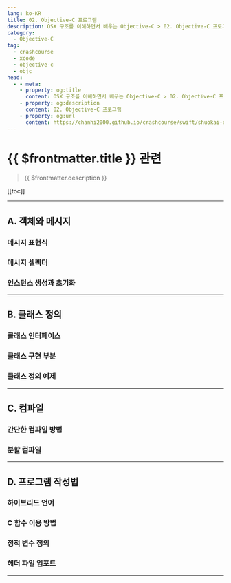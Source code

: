 ```yaml
---
lang: ko-KR
title: 02. Objective-C 프로그램
description: OSX 구조를 이해하면서 배우는 Objective-C > 02. Objective-C 프로그램
category:
  - Objective-C
tag: 
  - crashcourse
  - xcode
  - objective-c
  - objc
head:
  - - meta:
    - property: og:title
      content: OSX 구조를 이해하면서 배우는 Objective-C > 02. Objective-C 프로그램
    - property: og:description
      content: 02. Objective-C 프로그램
    - property: og:url
      content: https://chanhi2000.github.io/crashcourse/swift/shuokai-objc/02.html
---
```


# {{ $frontmatter.title }} 관련

> {{ $frontmatter.description }}

[[toc]]

---

## A. 객체와 메시지

### 메시지 표현식

### 메시지 셀렉터

### 인스턴스 생성과 초기화

---

## B. 클래스 정의

### 클래스 인터페이스

### 클래스 구현 부분

### 클래스 정의 예제

---

## C. 컴파일

### 간단한 컴파일 방법

### 분할 컴파일

---

## D. 프로그램 작성법

### 하이브리드 언어

### C 함수 이용 방법

### 정적 변수 정의

### 헤더 파일 임포트

---

<TagLinks />